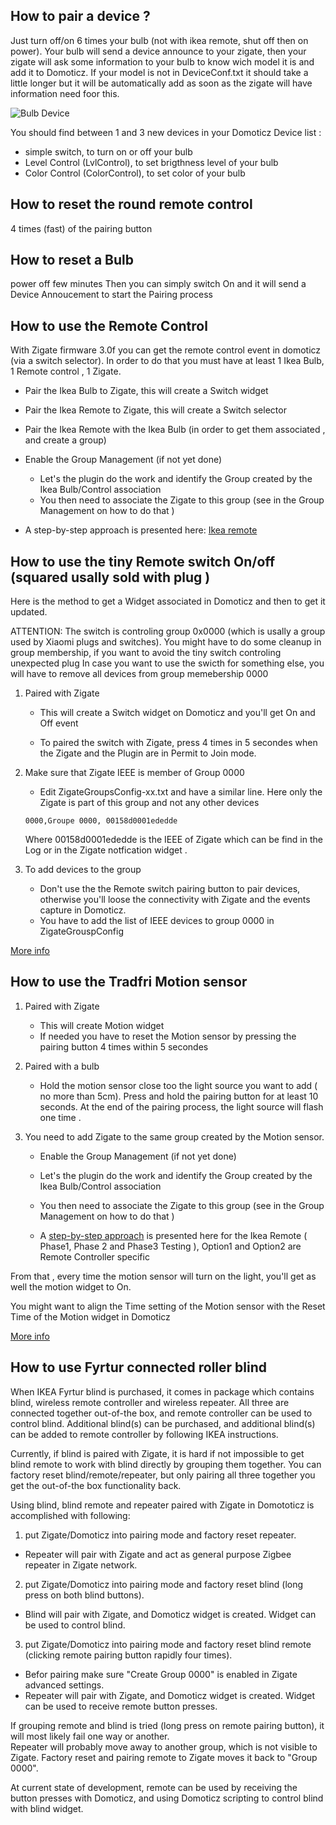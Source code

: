 ## How to pair a device ?
Just turn off/on 6 times your bulb (not with ikea remote, shut off then on power). Your bulb will send a device announce to your zigate, then your zigate will ask some information to your bulb to know wich model it is and add it to Domoticz. If your model is not in DeviceConf.txt it should take a little longer but it will be automatically add as soon as the zigate will have information need foor this.

![Bulb Device](../Images/Zigate-Bulb-Device.png)

You should find between 1 and 3 new devices in your Domoticz Device list :

* simple switch, to turn on or off your bulb
* Level Control (LvlControl), to set brigthness level of your bulb
* Color Control (ColorControl), to set color of your bulb


## How to reset the round remote control
4 times (fast) of the pairing button

## How to reset a Bulb
power off few minutes
Then you can simply switch On and it will send a Device Annoucement to start the Pairing process

## How to use the Remote Control
With Zigate firmware 3.0f you can get the remote control event in domoticz (via a switch selector). In order to do that you must have at least 1 Ikea Bulb, 1 Remote control , 1 Zigate.
* Pair the Ikea Bulb to Zigate, this will create a Switch widget
* Pair the Ikea Remote to Zigate, this will create a Switch selector
* Pair the Ikea Remote with the Ikea Bulb (in order to get them associated , and create a group)
* Enable the Group Management (if not yet done)
  * Let's the plugin do the work and identify the Group created by the Ikea Bulb/Control association
  * You then need to associate the Zigate to this group (see in the Group Management on how to do that )

* A step-by-step approach is presented here: [Ikea remote](Corner_Ikea-Remote.md)

## How to use the tiny Remote switch On/off (squared usally sold with plug )

Here is the method to get a Widget associated in Domoticz and then to get it updated.

ATTENTION:
The switch is controling group 0x0000 (which is usally a group used by Xiaomi plugs and switches).  You might have to do some cleanup in group membership, if you want to avoid the tiny switch controling unexpected plug
In case you want to use the swicth for something else, you will have to remove all devices from group memebership 0000

1. Paired with Zigate

   * This will create a Switch widget on Domoticz and you'll get On and Off event

   * To paired the switch with Zigate, press 4 times in 5 secondes when the Zigate and the Plugin are in Permit to Join mode.


1. Make sure that Zigate IEEE is member of Group 0000

   * Edit ZigateGroupsConfig-xx.txt and have a similar line. Here only the Zigate is part of this group and not any other devices

   ```
   0000,Groupe 0000, 00158d0001ededde
   ```

   Where 00158d0001ededde is the IEEE of Zigate which can be find in the Log or in the Zigate notfication widget .

1. To add devices to the group

   * Don't use the the Remote switch pairing button to pair devices, otherwise you'll loose the connectivity with Zigate and the events capture in Domoticz.
   * You have to add the list of IEEE devices to group 0000 in ZigateGrouspConfig


[More info](Corner_Ikea-Remote.md)

## How to use the Tradfri Motion sensor

1. Paired with Zigate

   * This will create Motion widget
   * If needed you have to reset the Motion sensor by pressing the pairing button 4 times within 5 secondes

1. Paired with a bulb

   * Hold the motion sensor close too the light source you want to add ( no more than 5cm). Press and hold the pairing button for at least 10 seconds. At the end of the pairing process, the light source will flash one time .

1. You need to add Zigate to the same group created by the Motion sensor.
   * Enable the Group Management (if not yet done)
   * Let's the plugin do the work and identify the Group created by the Ikea Bulb/Control association
   * You then need to associate the Zigate to this group (see in the Group Management on how to do that )

   * A [step-by-step approach](Corner_Ikea-Remote.md) is presented here for the Ikea Remote ( Phase1, Phase 2 and Phase3 Testing ), Option1 and Option2 are Remote Controller specific

From that , every time the motion sensor will turn on the light, you'll get as well the motion widget to On.

You might want to align the Time setting of the Motion sensor with the Reset Time of the Motion widget in Domoticz

[More info](Corner_Ikea-Tradfri-Motion.md)

## How to use Fyrtur connected roller blind

When IKEA Fyrtur blind is purchased, it comes in package which contains blind, wireless remote controller and wireless repeater.
All three are connected together out-of-the box, and remote controller can be used to control blind.
Additional blind(s) can be purchased, and additional blind(s) can be added to remote controller by following IKEA instructions.

Currently, if blind is paired with Zigate, it is hard if not impossible to get blind remote to work with blind directly by grouping them together.
You can factory reset blind/remote/repeater, but only pairing all three together you get the out-of-the box functionality back.

Using blind, blind remote and repeater paired with Zigate in Domototicz is accomplished with following:

   1. put Zigate/Domoticz into pairing mode and factory reset repeater. 
   * Repeater will pair with Zigate and act as general purpose Zigbee repeater in Zigate network.
   2. put Zigate/Domoticz into pairing mode and factory reset blind (long press on both blind buttons).  
   * Blind will pair with Zigate, and Domoticz widget is created.  Widget can be used to control blind. 
   3. put Zigate/Domoticz into pairing mode and factory reset blind remote (clicking remote pairing button rapidly four times).
   * Befor pairing make sure "Create Group 0000" is enabled in Zigate advanced settings.  
   * Repeater will pair with Zigate, and Domoticz widget is created.  Widget can be used to receive remote button presses. 

If grouping remote and blind is tried (long press on remote pairing button), it will most likely fail one way or another.  
Repeater will probably move away to another group, which is not visible to Zigate.  Factory reset and pairing remote to Zigate moves it back to "Group 0000".

At current state of development, remote can be used by receiving the button presses with Domoticz, and using Domoticz scripting to control blind with blind widget.
